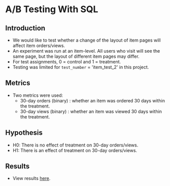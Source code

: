 # A/B Testing With SQL

## Introduction
- We would like to test whether a change of the layout of item pages will affect item orders/views.
- An experiment was run at an item-level. All users who visit will see the same page, but the layout of different item pages may differ.
- For test assignments, 0 = control and 1 = treatment.
- Testing was limited for `test_number` = 'item_test_2' in this project.

## Metrics
- Two metrics were used:
  - 30-day orders (binary) : whether an item was ordered 30 days within the treatment.
  - 30-day views (binary) : whether an item was viewed 30 days within the treatment.

## Hypothesis
- H0: There is no effect of treatment on 30-day orders/views.
- H1: There is an effect of treatment on 30-day orders/views.

## Results
- View results [here](https://app.mode.com/lullaby1024/reports/2779da93b019).
